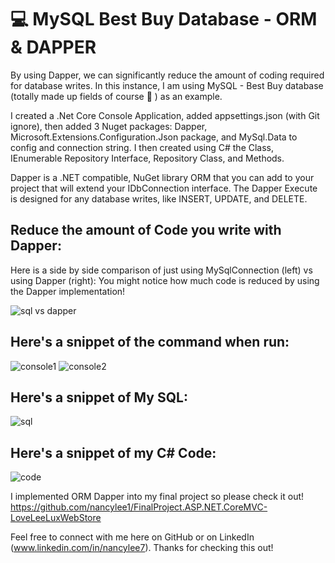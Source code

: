 # :computer: MySQL Best Buy Database - ORM & DAPPER

By using Dapper, we can significantly reduce the amount of coding required for database writes. In this instance, I am using MySQL - Best Buy database (totally made up fields of course :robot: ) as an example.

I created a .Net Core Console Application, added appsettings.json (with Git ignore), then added 3 Nuget packages: Dapper, Microsoft.Extensions.Configuration.Json package, 
and MySql.Data to config and connection string. I then created using C# the Class, IEnumerable Repository Interface, Repository Class, and Methods. 

Dapper is a .NET compatible, NuGet library ORM that you can add to your project that will extend your IDbConnection interface. The Dapper Execute is designed for any database 
writes, like INSERT, UPDATE, and DELETE.

<h2> Reduce the amount of Code you write with Dapper: </h2>
Here is a side by side comparison of just using MySqlConnection (left) vs using Dapper (right):
You might notice how much code is reduced by using the Dapper implementation!

![sql vs dapper](https://user-images.githubusercontent.com/107009879/187290213-ba053a08-a34b-4236-8fe8-9076e072a3eb.jpg)

<h2> Here's a snippet of the command when run: </h2>

![console1](https://user-images.githubusercontent.com/107009879/187292177-981508cf-88d5-42ab-989e-6a43434fdc4b.jpg)
![console2](https://user-images.githubusercontent.com/107009879/187292184-be2a3604-de72-437f-a0f0-3870b0edf4f5.jpg)


<h2> Here's a snippet of My SQL: </h2>

![sql](https://user-images.githubusercontent.com/107009879/187290419-66c5aba1-77fe-42a2-bc65-44d6f7ed396c.jpg)

<h2> Here's a snippet of my C# Code: </h2>

![code](https://user-images.githubusercontent.com/107009879/187290975-f2ff9d66-175f-4d2b-8210-e4234985aa03.jpg)


I implemented ORM Dapper into my final project so please check it out! https://github.com/nancylee1/FinalProject.ASP.NET.CoreMVC-LoveLeeLuxWebStore

Feel free to connect with me here on GitHub or on LinkedIn (www.linkedin.com/in/nancylee7). Thanks for checking this out! 
